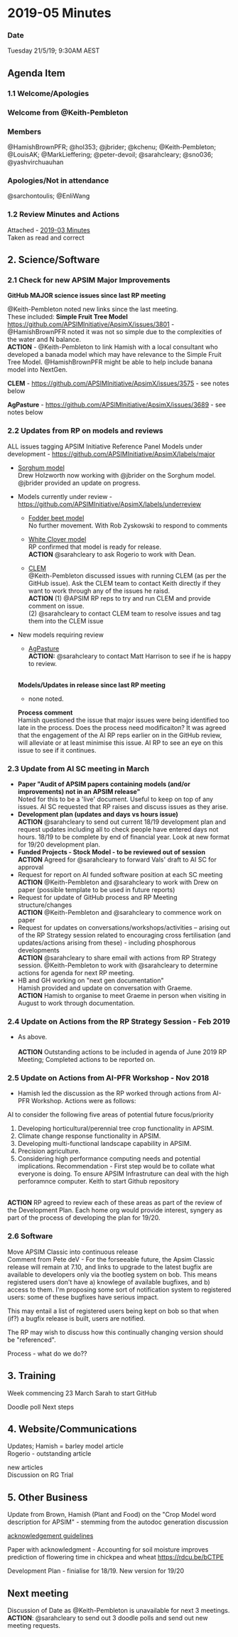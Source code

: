 # 2019-05 Minutes

### Date

Tuesday 21/5/19; 9:30AM AEST

## Agenda Item 

### 1.1 Welcome/Apologies


### Welcome from @Keith-Pembleton

### Members

@HamishBrownPFR; @hol353; @jbrider; @kchenu; @Keith-Pembleton; @LouisAK; @MarkLieffering; @peter-devoil; @sarahcleary; @sno036; @yashvirchuauhan
  
### Apologies/Not in attendance

@sarchontoulis; @EnliWang

### 1.2 Review Minutes and Actions
  Attached - [2019-03 Minutes](https://confluence.csiro.au/display/APSIM/2019-03+Minutes)
<br>Taken as read and correct

## 2. Science/Software

### 2.1 Check for new APSIM Major Improvements
  
   **GitHub MAJOR science issues since last RP meeting** 
   
   @Keith-Pembleton noted  new links since the last meeting. <br>These included:
   **Simple Fruit Tree Model** https://github.com/APSIMInitiative/ApsimX/issues/3801 - @HamishBrownPFR noted it was not so simple due to the complexities of the water and N balance.<br>
   **ACTION** - @Keith-Pembleton to link Hamish with a local consultant who developed a banada model which may have relevance to the Simple Fruit Tree Model.  @HamishBrownPFR might be able to help include banana model into NextGen.
   
   **CLEM** - https://github.com/APSIMInitiative/ApsimX/issues/3575 - see notes below
   
   **AgPasture** - https://github.com/APSIMInitiative/ApsimX/issues/3689 - see notes below
      
### 2.2  Updates from RP on models and reviews 
  ALL issues tagging APSIM Initiative Reference Panel
  Models under development - https://github.com/APSIMInitiative/ApsimX/labels/major
  - [Sorghum model](https://github.com/APSIMInitiative/ApsimX/issues/572)
    <br>Drew Holzworth now working with @jbrider on the Sorghum model.  @jbrider provided an update on progress.
    
  - Models currently under review -https://github.com/APSIMInitiative/ApsimX/labels/underreview
    - [Fodder beet model](https://github.com/APSIMInitiative/ApsimX/issues/78) <br> No further movement.  With Rob Zyskowski to respond to comments
    - [White Clover model](https://github.com/APSIMInitiative/ApsimX/issues/2069) <br> RP confirmed that model is ready for release.  <br>**ACTION** @sarahcleary to ask Rogerio to work with Dean.  
    
    - [CLEM](https://github.com/APSIMInitiative/ApsimX/issues/3575)
    <br>@Keith-Pembleton discussed issues with running CLEM (as per the GitHub issue). Ask the CLEM team to contact Keith directly if they want to work through any of the issues he raisd.
    <br>**ACTION** (1) @APSIM RP reps to try and run CLEM and provide comment on issue. <br> (2) @sarahcleary to contact CLEM team to resolve issues and tag them into the CLEM issue
    
    
  - New models requiring review 
      - [AgPasture](https://github.com/APSIMInitiative/ApsimX/issues/3689)
     <br>**ACTION:**  @sarahcleary to contact Matt Harrison to see if he is happy to review.  
       
    <br>**Models/Updates in release since last RP meeting**
    - none noted. 
    
    **Process comment**
    <br> Hamish questioned the issue that major issues were being identified too late in the process.  Does the process need modificaiton?  It was agreed that the engagement of the AI RP reps earlier on in the GitHub review, will alleviate or at least minimise this issue. AI RP to see an eye on this issue to see if it continues.  
    
### 2.3  Update from AI SC meeting in March

  - **Paper "Audit of APSIM papers containing models (and/or improvements) not in an APSIM release"**
  <br> Noted for this to be a 'live' document.  Useful to keep on top of any issues.  AI SC requested that RP raises and discuss issues as they arise.
  - **Development plan  (updates and days vs hours issue)**
  <br> **ACTION** @sarahcleary to send out current 18/19 development plan and request updates including all to check people have entered days not hours.  18/19 to be complete by end of financial year.  Look at new format for 19/20 development plan. 
  - **Funded Projects - Stock Model - to be reviewed out of session**
  <br> **ACTION** Agreed for @sarahcleary to forward Vals' draft to AI SC for approval 
  - Request for report on AI funded software position at each SC meeting
  <br> **ACTION** @Keith-Pembleton and @sarahcleary to work with Drew on paper (possible template to be used in future reports)
  - Request for update of GitHub process and RP Meeting structure/changes
  <br> **ACTION** @Keith-Pembleton and @sarahcleary to commence work on paper
  - Request for updates on conversations/workshops/activities – arising out of the RP Strategy session related to encouraging cross fertilisation  (and updates/actions arising from these) - including phosphorous developments
  <br> **ACTION** @sarahcleary to share email with actions from RP Strategy session.  @Keith-Pembleton to work with @sarahcleary to determine actions for agenda for next RP meeting. 
  - HB and GH working on "next gen documentation"
  <br> Hamish provided and update on conversation with Graeme.
  <br> **ACTION**   Hamish to organise to meet Graeme in person when visiting in August to work through documentation. 

### 2.4  Update on Actions from the RP Strategy Session - Feb 2019

 - As above.  
 <br> **ACTION**  Outstanding actions to be included in agenda of June 2019 RP Meeting; Completed actions to be reported on.  
  
### 2.5  Update on Actions from AI-PFR Workshop - Nov 2018

 - Hamish led the discussion as the RP worked through actions from AI-PFR Workshop. Actions were as follows: 
 
AI to consider the following five areas of potential future focus/priority
1.	Developing horticultural/perennial tree crop functionality in APSIM.
2.	Climate change response functionality in APSIM.
3.	Developing multi-functional landscape capability in APSIM.
4.	Precision agriculture.
5.	Considering high performance computing needs and potential implications.  Recommendation - First step would be to collate what everyone is doing.  To ensure APSIM Infrastruture can deal with the high perforamnce computer.  Keith to start Github repository

<br> **ACTION**  RP agreed to review each of these areas as part of the review of the Development Plan.  Each home org would provide interest, syngery as part of the process of developing the plan for 19/20.  


### 2.6 Software

Move APSIM Classic into continuous release<br>Comment from Pete deV - For the forseeable future, the Apsim Classic release will remain at 7.10, and links to upgrade to the latest bugfix are available to developers only via the bootleg system on bob. This means registered users don't have a) knowlege of available bugfixes, and b) access to them. I'm proposing some sort of notification system to registered users: some of these bugfixes have serious impact. 
  
  This may entail a list of registered users being kept on bob so that when (if?) a bugfix release is built, users are notified.
  
  The RP may wish to discuss how this continually changing version should be "referenced".


Process - what do we do??



## 3.  Training	
  
  Week commencing 23 March
  Sarah to start GitHub
  
  Doodle poll
  Next steps
  
## 4. Website/Communications	
  
  Updates; 
  Hamish = barley model article
  <br>Rogerio - outstanding article
  
  
  new articles<br>Discussion on RG Trial
  
## 5. Other Business

  Update from Brown, Hamish (Plant and Food) on the "Crop Model word description for APSIM" - stemming from the autodoc generation discussion
  
  [acknowledgement guidelines](https://github.com/APSIMInitiative/ApsimX/issues/3813#issuecomment-488866569)
  
  Paper with acknowledgment - Accounting for soil moisture improves prediction of flowering time in chickpea and wheat https://rdcu.be/bCTPE 
  
  Development Plan - finialise for 18/19.
  New version for 19/20

## Next meeting

  Discussion of Date as @Keith-Pembleton is unavailable for next 3 meetings. 
  <br>**ACTION**: @sarahcleary to send out 3 doodle polls and send out new meeting requests.
  
